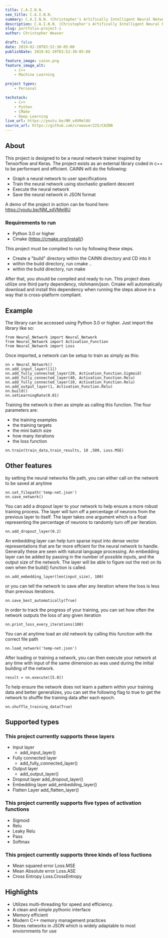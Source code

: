 ```yaml
---
title: C.A.I.N.N.
seo_title: C.A.I.N.N.
summary: C.A.I.N.N. (Christopher's Artifically Intelligent Neural Network) is a machine learning framework built in native C++ with a Python wrapper around it.
description: C.A.I.N.N. (Christopher's Artifically Intelligent Neural Network) is a machine learning framework built in native C++ with a Python wrapper around it. 
slug: portfolio-project-1
author: Christopher Weaver

draft: false
date: 2019-02-20T03:52:30-05:00
publishDate: 2019-02-20T03:52:30-05:00

feature_image: cainn.png
feature_image_alt:
    - C++
    - Machine Learning

project types: 
    - Personal

techstack:
    - C++
    - Python
    - CMake
    - Deep Learning
live_url: https://youtu.be/NM_xdVMel8U
source_url: https://github.com/crweaver225/CAINN
---
```


## About
This project is designed to be a neural network trainer inspired by Tensorflow and Keras. The project exists as an external library coded in c++ to be performant and efficient. CAINN will do the following:
- Graph a neural network to user specifications
- Train the neural network using stochastic gradient descent
- Execute the neural network
- Save the neural network in JSON format

A demo of the project in action can be found here:
https://youtu.be/NM_xdVMel8U

### Requirements to run
- Python 3.0 or higher
- Cmake (https://cmake.org/install/)

This project must be compiled to run by following these steps. 

- Create a "build" directory within the CAINN directory and CD into it
- within the build directory, run cmake ..
- within the build directory, run make

After that, you should be compiled and ready to run. This project does utilize one third party dependency, nlohmann/json. Cmake will automatically download and install this dependency when running the steps above in a way that is cross-platform compliant.

## Example
The library can be accessed using Python 3.0 or higher. Just import the library like so:
```
from Neural_Network import Neural_Network
from Neural_Network import Activation_Function
from Neural_Network import Loss
```

Once imported, a network can be setup to train as simply as this:
```
nn = Neural_Network()
nn.add_input_layer([1])
nn.add_fully_connected_layer(20, Activation_Function.Sigmoid)
nn.add_fully_connected_layer(40, Activation_Function.Relu)
nn.add_fully_connected_layer(10, Activation_Function.Relu)
nn.add_output_layer(1, Activation_Function.Relu)
nn.build()
nn.setLearningRate(0.01)
```
Training the network is then as simple as calling this function. The four parameters are:
- the training examples
- the training targets
- the mini batch size
- how many iterations
- the loss function
```
nn.train(train_data,train_results, 10 ,500, Loss.MSE)
```

## Other features
by setting the neural networks file path, you can either call on the network to be saved at anytime
```
nn.set_filepath('temp-net.json')
nn.save_network()
```
You can add a dropout layer to your network to help ensure a more robust training process. The layer will turn off a percentage of neurons from the previous layer to itself. The layer takes one argument which is a float representing the percentage of neurons to randomly turn off per iteration. 
```
nn.add_dropout_layer(0.2)
```
An embedding layer can help turn sparse input into dense vector representations that are far more effcient for the neural network to handle. Generally these are seen with natural language processing. An embedding layer can be added by passing in the number of possible inputs, and the output size of the network. The layer will be able to figure out the rest on its own when the build() function is called. 
```
nn.add_embedding_layer(len(input_size), 100)
```
or you can tell the network to save after any iteration where the loss is less than previous iterations.
```
nn.save_best_automatically(True)
```
In order to track the progress of your training, you can set how often the network outputs the loss of any given iteration
```
nn.print_loss_every_iterations(100)
```
You can at anytime load an old network by calling this function with the correct file path
```
nn.load_network('temp-net.json')
```
After loading or training a network, you can then execute your network at any time with input of the same dimension as was used during the initial building of the network.
```
result = nn.execute([5.0])
```
To help ensure the network does not learn a pattern within your training data and better generalizes, you can set the following flag to true to get the network to shuffle the training data after each epoch.
```
nn.shuffle_training_data(True)
```

## Supported types

### This project currently supports these layers
- Input layer
    - add_input_layer()
- Fully connected layer
    - add_fully_connected_layer()
- Output layer
    - add_output_layer()
- Dropout layer
    add_dropout_layer()
- Embedding layer
    add_embedding_layer()
- Flatten Layer
    add_flatten_layer()
	

### This project currently supports five types of activation functions
- Sigmoid
- Relu
- Leaky Relu
- Pass
- Softmax

### This project currently supports three kinds of loss fuctions
- Mean squared error
    Loss.MSE
- Mean Absolute error
    Loss.ASE
- Cross Entropy
    Loss.CrossEntropy

## Highlights
- Utilizes multi-threading for speed and efficiency.
- A clean and simple pythonic interface
- Memory efficient 
- Modern C++ memory management practices 
- Stores networks in JSON which is widely adaptable to most enviornments for use